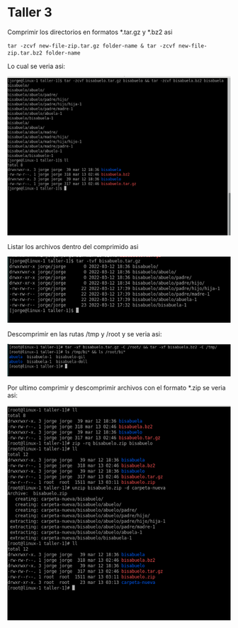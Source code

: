 Taller 3
===

Comprimir los directorios en formatos *.tar.gz y *.bz2 asi

    tar -zcvf new-file-zip.tar.gz folder-name & tar -zcvf new-file-zip.tar.bz2 folder-name

Lo cual se veria asi:

<img src="/img/taller-3-1.png"/><br>

Listar los archivos dentro del comprimido asi

<img src="/img/taller-3-2.png"/><br>

Descomprimir en las rutas /tmp y /root y se veria asi:

<img src="/img/taller-3-3.png"/><br>

Por ultimo comprimir y descomprimir archivos con el formato *.zip se veria asi:

<img src="/img/taller-3-4.png"/><br>

